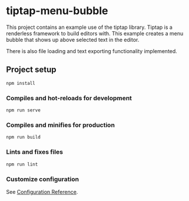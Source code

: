 # tiptap-menu-bubble

This project contains an example use of the tiptap library. Tiptap is a renderless  framework to build editors with. This example creates a menu bubble that shows up above selected text in the editor.

There is also file loading and text exporting functionality implemented.

## Project setup
```
npm install
```

### Compiles and hot-reloads for development
```
npm run serve
```

### Compiles and minifies for production
```
npm run build
```

### Lints and fixes files
```
npm run lint
```

### Customize configuration
See [Configuration Reference](https://cli.vuejs.org/config/).
